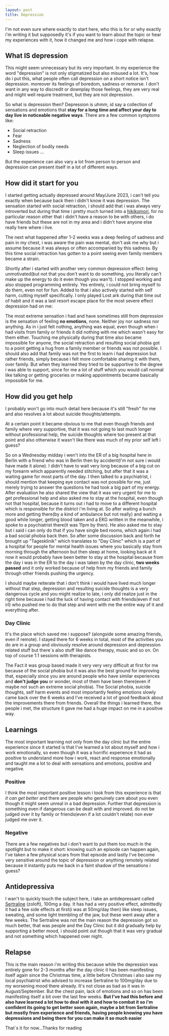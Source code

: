 ```yaml
---
layout: post
title: Depression
---
```

I'm not even sure where exactly to start here, who this is for or why exactly i'm writing it but supposedly it's if you want to learn about the topic or hear my experiences with it, how it changed me and how i cope with relapse.

## What IS depression
This might seem unnecessary but its very important. In my experience the word "depression" is not only stigmatized but also misused a lot.
It's, how do i put this, what people often call depression on a short notice isn't depression. moreover its feelings of boredom, sadness or remorse. I don't want in any way to discredit or downplay those feelings, they are very real and might well require treatment, but they are not depression.

So what is depression then? 
Depression is uhmm, id say a collection of sensations and emotions that **stay for a long time and affect your day to day live in noticeable negative ways**.
There are a few common symptoms like:
* Social retraction
* Fear
* Sadness
* Neglection of bodily needs
* Sleep issues
...

But the experience can also vary a lot from person to person and depression can present itself in a lot of different ways.

## How did it start for you
I started getting actually depressed around May/June 2023, i can't tell you exactly when because back then i didn't know it was depression.
The sensation started with social retraction, i should add that i was always very introverted but during that time i pretty much turned into a [hikikomori](https://en.wikipedia.org/wiki/Hikikomori), for no particular reason other that i didn't have a reason to be with others, i do have friends but these are not in my area and i didn't have anyone else really here where i live.

The next what happened after 1-2 weeks was a deep feeling of sadness and pain in my chest, i was aware the pain was mental, don't ask me why but i assume because it was always or often accompanied by this sadness. By this time social retraction has gotten to a point seeing even family members became a strain.

Shortly after i started with another very common depression effect: being unmotivated(but not that you don't want to do something, you literally can't make up the energy to do it even though you wan't). I stopped working and also stopped programming entirely. Yes entirely, i could not bring myself to do them, even not for fun.
Added to that i also actively started with self harm, cutting myself specifically.
I only played Lost ark during that time out of habit and it was a last resort escape place for the most severe effect depression had on me:

The most extreme sensation i had and have sometimes still from depression is the sensation of feeling **no emotions**, none. Neither joy nor sadness nor anything. As in i just felt nothing, anything was equal, even though when i had visits from family or friends it did nothing with me which wasn't easy for them either. Touching me physically during that time also became impossible for anyone, the social retraction and resulting social phobia got to a point getting a hug from a family member or friends was not possible.
I should also add that family was not the first to learn i had depression but rather friends, simply because i felt more comfortable sharing it with them, over family. But when they learned they tried to be supportive to the degree i was able to support, since for me a lot of stuff which you would call normal like talking or getting groceries or making appointments became basically impossible for me.

## How did you get help
I probably won't go into much detail here because it's still "fresh" for me and also resolves a lot about suicide thoughts/attempts.

At a certain point it became obvious to me that even though friends and family where very supportive, that it was not going to last much longer without professional help, the suicide thoughts where too present at that point and also otherwise it wasn't like there was much of my prior self left i guess?

So on a Wednesday midday i wen't into the ER of a big hospital here in Berlin with a friend who was in Berlin then by accident(I'm not sure i would have made it alone). I didn't have to wait very long because of a big cut on my forearm which apparently needed stitching, but after that it was a waiting game for most parts of the day. I then talked to a psychiatrist, i should mention that keeping eye contact was not possible for me, just merely trying to answer the questions he had took a big part of my energy. After evaluation he also shared the view that it was very urgent for me to get professional help and also asked me to stay at the hospital, even though not that hospital, because it turns out i had to move to a different hospital which is responsible for the district i'm living at. So after waiting a bunch more and getting there(by a kind of ambulance but not really) and waiting a good while longer, getting blood taken and a EKG written in the meanwhile, i spoke to a psychiatrist there(it was 11pm by then). He also asked me to stay but i said i can only do that if you have single bed rooms, which again i had a bad social phobia back then.
So after some discussion back and forth he brought up "Tagesklinik" which translates to "Day Clinic" which is a part of a hospital for people for mental health issues where you basically stay from morning through the afternoon but then sleep at home, looking back at it now it would probably have been better to stay at the hospital because from the day i was in the ER to the day i was taken by the day clinic, **two weeks passed** and it only worked because of help from my friends and family through other friends pushing the urgency.

I should maybe reiterate that i don't think i would have lived much longer without that step, depression and resulting suicide thoughts is a very dangerous cycle and you might realize to late, i only did realize just in the right time because i had the luck of having contact with friends(even if not irl) who pushed me to do that step and went with me the entire way of it and everything after.

### Day Clinic
It's the place which saved me i suppose? (alongside some amazing friends, even if remote).
I stayed there for 6 weeks in total, most of the activities you do are in a group and obviously resolve around depression and depression related stuff but there`s also stuff like dance therapy, music and so on. On top of course 1:1 sessions with therapists.

The Fact it was group based made it very very very difficult at first for me because of the social phobia but it was also the best ground for improving that, especially since you are around people who have similar experiences and **don't judge you** or wonder, most of them have been there(even if maybe not such an extreme social phobia).
The Social phobia, suicide thoughts, self harm events and most importantly feeling emotions slowly came back over the 6 weeks and I've received a lot of good feedback about the improvements there from friends.
Overall the things i learned there, the people i met, the structure it gave me had a huge impact on me in a positive way.

## Learnings
The most important learning not only from the day clinic but the entire experience since it started is that I've learned a lot about myself and how i work emotionally, so even though it was a horrific experience it had as positive to understand more how i work, react and response emotionally and taught me a lot to deal with sensations and emotions, positive and negative.

### Positive
I think the most important positive lesson i took from this experience is that *it can get better* and there are people who genuinely care about you even though it might seem unreal in a bad depression.
Further that depression is something even if dangerous can be dealt with and improved.
do not be judged over it by family or friends(even if a lot couldn't relate) non ever judged me over it.

### Negative
There are a few negatives but i don't want to put them too much in the spotlight but to make it short: knowing such an episode can happen again, I've taken a few physical scars from that episode and lastly I've become very sensitive around the topic of depression or anything remotely related because it instantly puts me back in a faint shadow of the sensations i guess?

## Antidepressiva
I wan't to quickly touch the subject here, i take an antidepressant called [Sertraline](https://en.wikipedia.org/wiki/Sertraline) (zoloft), 100mg a day.
It has had a very positive effect, admittedly it had a few side effects at first(i was at 50mg/day then) like sleep issues, sweating, and some light trembling of the jaw, but these went away after a few weeks. The Sertraline was not the main reason the depression got so much better, that was people and the Day Clinic but it did gradually help by supporting a better mood, i should point out though that it was very gradual and not something which happened over night.

## Relapse
This is the main reason i'm writing this because while the depression was entirely gone for 2-3 months after the day clinic it has been manifesting itself again since the Christmas time, a little before Christmas i also saw my local psychiatrist who advised to increase Sertraline to 100mg/day due to my worsening mood there already. It's not close as bad as it was in August/September. But the chest pain, lack of emotions and so on has been manifesting itself a bit over the last few weeks. 
**But I've had this before and also have learned a lot how to deal with it and how to combat it so i'm confident its going to get better soon again, maybe a bit from Sertraline but mostly from experience and friends, having people knowing you have depressions and being there for you can make it so much easier**


That`s it for now...Thanks for reading

